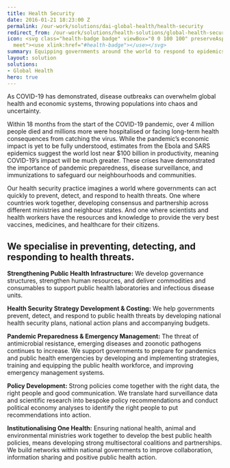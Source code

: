 ```yaml
---
title: Health Security
date: 2016-01-21 18:23:00 Z
permalink: /our-work/solutions/dai-global-health/health-security
redirect_from: /our-work/solutions/health-solutions/global-health-security-and-pandemic-preparedness
icon: <svg class="health-badge badge" viewBox="0 0 100 100" preserveAspectRatio="xMinYMax
  meet"><use xlink:href="#health-badge"></use></svg>
summary: Equipping governments around the world to respond to epidemics and health emergencies
layout: solution
solutions:
- Global Health
hero: true
---
```


As COVID-19 has demonstrated, disease outbreaks can overwhelm global health and economic systems, throwing populations into chaos and uncertainty. 

Within 18 months from the start of the COVID-19 pandemic, over 4 million people died and millions more were hospitalised or facing long-term health consequences from catching the virus. While the pandemic’s economic impact is yet to be fully understood, estimates from the Ebola and SARS epidemics suggest the world lost near $100 billion in productivity, meaning COVID-19’s impact will be much greater. These crises have demonstrated the importance of pandemic preparedness, disease surveillance, and immunizations to safeguard our neighbourhoods and communities.

Our health security practice imagines a world where governments can act quickly to prevent, detect, and respond to health threats. One where countries work together, developing consensus and partnership across different ministries and neighbour states. And one where scientists and health workers have the resources and knowledge to provide the very best vaccines, medicines, and healthcare for their citizens. 

## We specialise in preventing, detecting, and responding to health threats.


**Strengthening Public Health Infrastructure:** We develop governance structures, strengthen human resources, and deliver commodities and consumables to support public health laboratories and infectious disease units. 

**Health Security Strategy Development & Costing:** We help governments prevent, detect, and respond to public health threats by developing national health security plans, national action plans and accompanying budgets. 

**Pandemic Preparedness & Emergency Management:** The threat of antimicrobial resistance, emerging diseases and zoonotic pathogens continues to increase. We support governments to prepare for pandemics and public health emergencies by developing and implementing strategies, training and equipping the public health workforce, and improving emergency management systems.

**Policy Development:** Strong policies come together with the right data, the right people and good communication. We translate hard surveillance data and scientific research into bespoke policy recommendations and conduct political economy analyses to identify the right people to put recommendations into action. 

**Institutionalising One Health:** Ensuring national health, animal and environmental ministries work together to develop the best public health policies, means developing strong multisectoral coalitions and partnerships. We build networks within national governments to improve collaboration, information sharing and positive public health action. 
